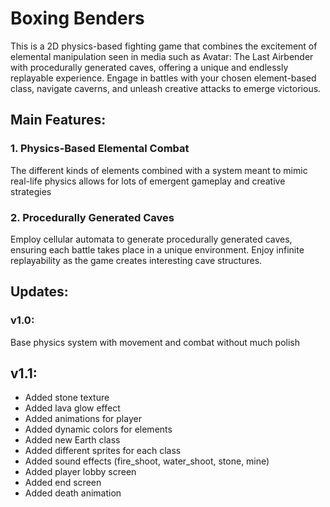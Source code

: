 
# Boxing Benders

This is a 2D physics-based fighting game that combines the excitement of elemental manipulation seen in media such as Avatar: The Last Airbender with procedurally generated caves, offering a unique and endlessly replayable experience. Engage in battles with your chosen element-based class, navigate caverns, and unleash creative attacks to emerge victorious.

## Main Features:
### 1. Physics-Based Elemental Combat
The different kinds of elements combined with a system meant to mimic real-life physics allows for lots of emergent gameplay and creative strategies
### 2. Procedurally Generated Caves
Employ cellular automata to generate procedurally generated caves, ensuring each battle takes place in a unique environment. Enjoy infinite replayability as the game creates interesting cave structures.

## Updates:
### v1.0:
Base physics system with movement and combat without much polish
## v1.1:
- Added stone texture
- Added lava glow effect
- Added animations for player
- Added dynamic colors for elements
- Added new Earth class
- Added different sprites for each class
- Added sound effects (fire_shoot, water_shoot, stone, mine)
- Added player lobby screen
- Added end screen
- Added death animation
